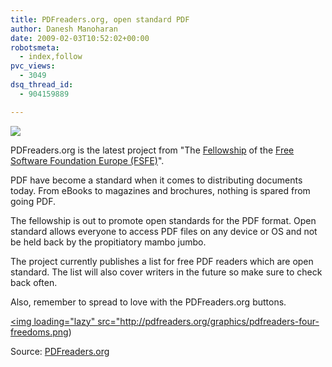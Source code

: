 ```yaml
---
title: PDFreaders.org, open standard PDF
author: Danesh Manoharan
date: 2009-02-03T10:52:02+00:00
robotsmeta:
  - index,follow
pvc_views:
  - 3049
dsq_thread_id:
  - 904159889

---
```

![](/wp-content/uploads/2009/02/pdfreadersorg-get-a-free-software-pdf-reader-499x499.png)

PDFreaders.org is the latest project from "The [Fellowship][1] of the [Free Software Foundation Europe (FSFE)][2]".

PDF have become a standard when it comes to distributing documents today. From eBooks to magazines and brochures, nothing is spared from going PDF.

The fellowship is out to promote open standards for the PDF format. Open standard allows everyone to access PDF files on any device or OS and not be held back by the propitiatory mambo jumbo.

The project currently publishes a list for free PDF readers which are open standard. The list will also cover writers in the future so make sure to check back often.

Also, remember to spread to love with the PDFreaders.org buttons.

<a href="http://pdfreaders.org/" target="_blank"><img loading="lazy" src="http://pdfreaders.org/graphics/pdfreaders-four-freedoms.png)

Source: [PDFreaders.org][3]

 [1]: http://fellowship.fsfe.org/
 [2]: http://www.fsfeurope.org
 [3]: http://pdfreaders.org/